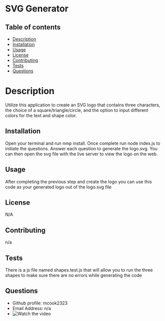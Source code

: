# SVG Generator

  ## Table of contents
  * [Description](#Description)
  * [Installation](#Installatiton)
  * [Usage](#Usage)
  * [License](#License)
  * [Contributing](#Contributing)
  * [Tests](#Tests)
  * [Questions](#Questions)
  
  # Description
  Utilize this application to create an SVG logo that contains three characters, the choice of a square/triangle/circle, and  the option to input different colors  for the text and shape color. 
  ## Installation
  Open your terminal and run nmp install. Once complete run node index.js to initiate the questions. Answer each question to generate the logo.svg. You can then open the svg file with the live server to view the logo on the web.
  ## Usage
  After completing the previous step and create the logo you can use this code as your generated logo out of the logo.svg file
  ## License
  N/A
  ## Contributing
  n/a
  ## Tests
  There is a js file named shapes.test.js that will allow you to run the three shapes to make sure  there are no errors while generating the code
  
  ## Questions
  * Github profile: mcook2323
  * Email Address: n/a
  * ![Watch the video](Untitled_%20Feb%202,%202024%207_57%20PM.gif)
